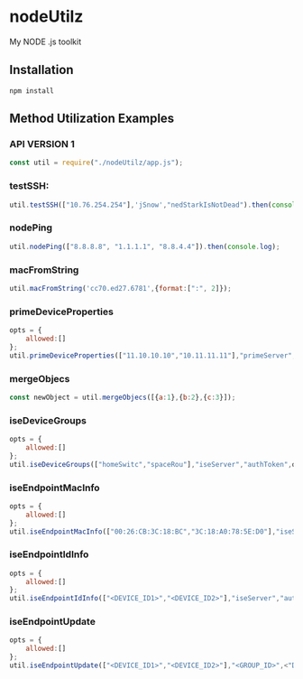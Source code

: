 # nodeUtilz
My NODE .js toolkit

## Installation

    npm install

## Method Utilization Examples

### API VERSION 1
```js
const util = require("./nodeUtilz/app.js");
```

### testSSH:
```js
util.testSSH(["10.76.254.254"],'jSnow',"nedStarkIsNotDead").then(console.log);
```

### nodePing
```js
util.nodePing(["8.8.8.8", "1.1.1.1", "8.8.4.4"]).then(console.log);
```

### macFromString
```js
util.macFromString('cc70.ed27.6781',{format:[":", 2]});
```

### primeDeviceProperties
```js
opts = {
    allowed:[]
};
util.primeDeviceProperties(["11.10.10.10","10.11.11.11"],"primeServer","authToken",opts).then(console.log).catch(console.log);
```

### mergeObjecs
```js
const newObject = util.mergeObjecs([{a:1},{b:2},{c:3}]);
```

### iseDeviceGroups
```js
opts = {
    allowed:[]
};
util.iseDeviceGroups(["homeSwitc","spaceRou"],"iseServer","authToken",opts).then(console.log).catch(console.log);
```

### iseEndpointMacInfo
```js
opts = {
    allowed:[]
};
util.iseEndpointMacInfo(["00:26:CB:3C:18:BC","3C:18:A0:78:5E:D0"],"iseServer","authToken",opts).then(console.log).catch(console.log);
```

### iseEndpointIdInfo
```js
opts = {
    allowed:[]
};
util.iseEndpointIdInfo(["<DEVICE_ID1>","<DEVICE_ID2>"],"iseServer","authToken",opts).then(console.log).catch(console.log);
```

### iseEndpointUpdate
```js
opts = {
    allowed:[]
};
util.iseEndpointUpdate(["<DEVICE_ID1>","<DEVICE_ID2>"],"<GROUP_ID>",<"DESCRIPTION">,"iseServer","authToken",opts).then(console.log).catch(console.log);
```

